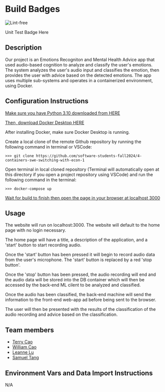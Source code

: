# Build Badges

![Lint-free](https://github.com/nyu-software-engineering/containerized-app-exercise/actions/workflows/lint.yml/badge.svg)

Unit Test Badge Here

## Description

Our project is an Emotions Recogniton and Mental Health Advice app that used audio-based cognition to analyze and classify the user's emotions. The system analyzes the user's audio input and classifies the emotion, then provides the user with advice based on the detected emotions. The app uses multiple sub-systems and operates in a containerized environment, using Docker.  


## Configuration Instructions

[Make sure you have Python 3.10 downloaded from HERE](https://www.python.org/downloads/)

[Then, download Docker Desktop HERE](https://www.docker.com/products/docker-desktop/)

After installing Docker, make sure Docker Desktop is running.

Create a local clone of the remote Github repository by running the following command in terminal or VSCode: 

```
>>> git clone https://github.com/software-students-fall2024/4-containers-swe-switching-with-econ-1
```

Open terminal in local cloned repository (Terminal will automatically open at this directory if you open a project repository using VSCode) and run the following command in the terminal:
```
>>> docker-compose up
```

[Wait for build to finish then open the page in your browser at localhost 3000](http://localhost:3000/)


## Usage

The website will run on localhost:3000. The website will default to the home page with no login necessary. 

The home page will have a title, a description of the application, and a 'start' button to start recording audio. 

Once the 'start' button has been pressed it will begin to record audio data from the user's microphone. The 'start' button is replaced by a red 'stop button'.

Once the 'stop' button has been pressed, the audio recording will end and the audio data will be stored into the DB container which will then be accessed by the back-end ML cilent to be analyzed and classified. 

Once the audio has been classified, the back-end machine will send the information to the front-end web-app ad before being sent to the browser.

The user will then be presented with the results of the classification of the audio recording and advice based on the classification.


## Team members

- [Terry Cao](https://github.com/cao-exe)
- [William Cao](https://github.com/FriedBananaBan)
- [Leanne Lu](https://github.com/leannelu)
- [Samuel Tang](https://github.com/stango1234556)

## Environment Vars and Data Import Instructions

N/A